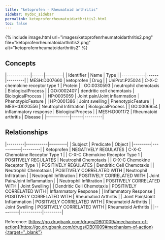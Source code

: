 ```yaml
---
title: "ketoprofen - Rheumatoid arthritis"
sidebar: mydoc_sidebar
permalink: ketoprofenrheumatoidarthritis2.html
toc: false 
---
```


{% include image.html url="images/ketoprofenrheumatoidarthritis2.png" file="ketoprofenrheumatoidarthritis2.png" alt="ketoprofenrheumatoidarthritis2" %}

## Concepts

|------------|------|---------|
| Identifier | Name | Type    |
|------------|------|---------|
| MESH:D007660 | ketoprofen | Drug |
| UniProt:P25024 | C-X-C chemokine receptor type 1 | Protein |
| GO:0030593 | neutrophil chemotaxis | BiologicalProcess |
| GO:0002407 | dendritic cell chemotaxis | BiologicalProcess |
| HP:0005059 | Joint pain/Joint inflammation | PhenotypicFeature |
| HP:0001386 | Joint swelling | PhenotypicFeature |
| MESH:D020556 | Neutrophil Infiltration | BiologicalProcess |
| GO:0006954 | inflammatory response | BiologicalProcess |
| MESH:D001172 | Rheumatoid arthritis | Disease |
|------------|------|---------|

## Relationships

|---------|-----------|---------|
| Subject | Predicate | Object  |
|---------|-----------|---------|
| Ketoprofen | NEGATIVELY REGULATES | C-X-C Chemokine Receptor Type 1 |
| C-X-C Chemokine Receptor Type 1 | POSITIVELY REGULATES | Neutrophil Chemotaxis |
| C-X-C Chemokine Receptor Type 1 | POSITIVELY REGULATES | Dendritic Cell Chemotaxis |
| Neutrophil Chemotaxis | POSITIVELY CORRELATED WITH | Neutrophil Infiltration |
| Neutrophil Infiltration | POSITIVELY CORRELATED WITH | Joint Pain/Joint Inflammation |
| Neutrophil Infiltration | POSITIVELY CORRELATED WITH | Joint Swelling |
| Dendritic Cell Chemotaxis | POSITIVELY CORRELATED WITH | Inflammatory Response |
| Inflammatory Response | POSITIVELY CORRELATED WITH | Rheumatoid Arthritis |
| Joint Pain/Joint Inflammation | POSITIVELY CORRELATED WITH | Rheumatoid Arthritis |
| Joint Swelling | POSITIVELY CORRELATED WITH | Rheumatoid Arthritis |
|---------|-----------|---------|

Reference: [https://go.drugbank.com/drugs/DB01009#mechanism-of-action](https://go.drugbank.com/drugs/DB01009#mechanism-of-action){:target="_blank"}